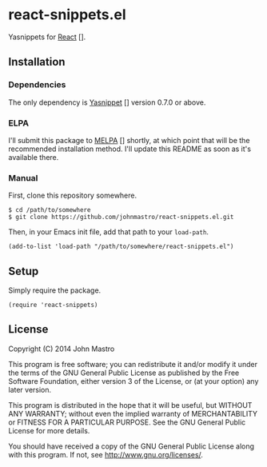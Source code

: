# react-snippets.el

Yasnippets for [React] [].

[React]: http://facebook.github.io/react/

## Installation

### Dependencies

The only dependency is [Yasnippet] [] version 0.7.0 or above.

[Yasnippet]: https://github.com/capitaomorte/yasnippet

### ELPA

I'll submit this package to [MELPA] [] shortly, at which point that will be the
recommended installation method. I'll update this README as soon as it's
available there.

[MELPA]: http://melpa.milkbox.net/

### Manual

First, clone this repository somewhere.

    $ cd /path/to/somewhere
    $ git clone https://github.com/johnmastro/react-snippets.el.git

Then, in your Emacs init file, add that path to your `load-path`.

    (add-to-list 'load-path "/path/to/somewhere/react-snippets.el")

## Setup

Simply require the package.

    (require 'react-snippets)

## License

Copyright (C) 2014 John Mastro

This program is free software; you can redistribute it and/or modify it under
the terms of the GNU General Public License as published by the Free Software
Foundation, either version 3 of the License, or (at your option) any later
version.

This program is distributed in the hope that it will be useful, but WITHOUT ANY
WARRANTY; without even the implied warranty of MERCHANTABILITY or FITNESS FOR A
PARTICULAR PURPOSE. See the GNU General Public License for more details.

You should have received a copy of the GNU General Public License along with
this program. If not, see <http://www.gnu.org/licenses/>.
